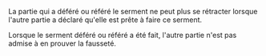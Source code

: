 La partie qui a déféré ou référé le serment ne peut plus se rétracter lorsque l'autre partie a déclaré qu'elle est prête à faire ce serment.

Lorsque le serment déféré ou référé a été fait, l'autre partie n'est pas admise à en prouver la fausseté.
